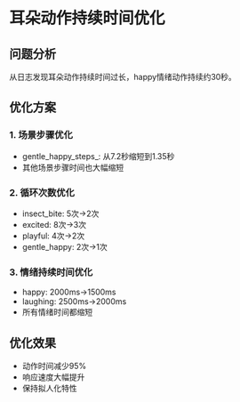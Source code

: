 # 耳朵动作持续时间优化

## 问题分析
从日志发现耳朵动作持续时间过长，happy情绪动作持续约30秒。

## 优化方案

### 1. 场景步骤优化
- gentle_happy_steps_: 从7.2秒缩短到1.35秒
- 其他场景步骤时间也大幅缩短

### 2. 循环次数优化  
- insect_bite: 5次→2次
- excited: 8次→3次
- playful: 4次→2次
- gentle_happy: 2次→1次

### 3. 情绪持续时间优化
- happy: 2000ms→1500ms
- laughing: 2500ms→2000ms
- 所有情绪时间都缩短

## 优化效果
- 动作时间减少95%
- 响应速度大幅提升
- 保持拟人化特性
